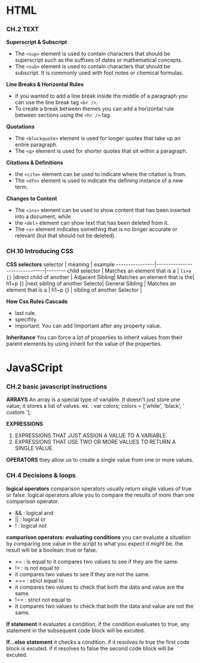 # HTML

### CH.2 TEXT
**Superscript & Subscript**
- The `<sup>` element is used to contain characters that should be superscript such as the suffixes of dates or mathematical concepts.
- The `<sub>` element is used to contain characters that should be subscript. It is commonly used with foot notes or chemical formulas.

**Line Breaks & Horizontal Rules**
- if you wanted to add a line break inside the middle of a paragraph you can use the line break tag `<br />`.
- To create a break between themes you can add a horizontal rule between sections using the `<hr />` tag.

**Quotations**
- The `<blockquote>` element is used for longer quotes that take up an entire paragraph.
- The `<q>` element is used for shorter quotes that sit within a paragraph.

**Citations & Definitions**
- the `<cite>` element can be used to indicate where the citation is from.
- The `<dfn>` element is used to indicate the defining instance of a new term.

**Changes to Content**
- The `<ins>` element can be used to show content that has been inserted into a document, while
- the `<del>` element can show text that has been deleted from it.
- The `<s>` element indicates something that is no longer accurate or relevant (but that should not be deleted).


### CH.10 Introducing CSS
**CSS selectors**
selector        | meaning                       | example
----------------|-------------------------------|--------
child selector  | Matches an element that is a  | `li>a {}`
                |direct child of another        |
Adjacent Sibling| Matches an element that is the| h1+p {} 
                |next sibling of another Selecto|
General Sibling | Matches an element that is a  | h1~p {}
                |  sibling of another Selector  |                 

**How Css Rules Cascade**
- last rule.
- specifity. 
- important: You can add !important after any property value.

**Inheritance**
You can force a lot of properties to inherit values from their parent elements by using inherit for the value of the properties.


# JavaSCript

### CH.2 basic javascript instructions
**ARRAYS**
An array is a special type of variable. It doesn't just store one value; it stores a list of values.
ex. : var colors;
colors = ['white', 'black', ' custom '];

**EXPRESSIONS**
1. EXPRESSIONS THAT JUST ASSIGN A VALUE TO A VARIABLE.
2. EXPRESSIONS THAT USE TWO OR MORE VALUES TO RETURN A SINGLE VALUE.

**OPERATORS**
they allow us to create a single value from one or more values.

### CH.4 Decisions & loops
**logical operators**
comparison operators usually return single values of true or false. logical operators allow you to compare the results of more than one comparison operator.
- && : logical and
- || : logical or
- ! : logical not

**comparison operators: evaluating conditions**
 you can evaluate a situation by comparing one value in the script to what you expect it might be. the result will be a boolean: true or false.
- == : is equal to
 it compares two values to see if they are the same.
- != : is not equal to
- it compares two values to see if they are not the same.
- === : strict equal to
- it compares two values to check that both the data and value are the same.
- !== : strict not equal to
- it compares two values to check  that both the data and value are not the same.

**If statement**
it evaluates a condition, if the condition evaluates to true, any statement in the subsequent code block will be excuted.

**If...else statement**
it checks a condition. if it resolves to true the first code block is excuted. if it resolves to false the second code block will be excuted.